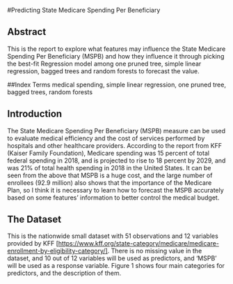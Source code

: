 #Predicting State Medicare Spending Per Beneficiary

## Abstract
This is the report to explore what features may influence the State Medicare Spending Per Beneficiary (MSPB) and how they influence it through picking the best-fit Regression model among one pruned tree, simple linear regression, bagged trees and random forests to forecast the value.

##Index Terms
medical spending, simple linear regression, one pruned tree, bagged trees, random forests


## Introduction
The State Medicare Spending Per Beneficiary (MSPB) measure can be used to evaluate medical efficiency and the cost of services performed by hospitals and other healthcare providers. According to the report from KFF (Kaiser Family Foundation), Medicare spending was 15 percent of total federal spending in 2018, and is projected to rise to 18 percent by 2029, and was 21% of total health spending in 2018 in the United States.
It can be seen from the above that MSPB is a huge cost, and the large number of enrollees (92.9 million) also shows that the importance of the Medicare Plan, so I think it is necessary to learn how to forecast the MSPB accurately based on some features’ information to better control the medical budget.

## The Dataset
This is the nationwide small dataset with 51 observations and 12 variables provided by KFF [https://www.kff.org/state-category/medicare/medicare-enrollment-by-eligibility-category/]. There is no missing value in the dataset, and 10 out of 12 variables will be used as predictors, and ‘MSPB’ will be used as a response variable. Figure 1 shows four main categories for predictors, and the description of them. 
